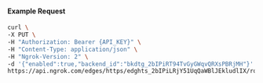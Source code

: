 <!-- Code generated for API Clients. DO NOT EDIT. -->

#### Example Request

```bash
curl \
-X PUT \
-H "Authorization: Bearer {API_KEY}" \
-H "Content-Type: application/json" \
-H "Ngrok-Version: 2" \
-d '{"enabled":true,"backend_id":"bkdtg_2bIPiRT94TvGyGWqvQRXsPBRjMH"}' \
https://api.ngrok.com/edges/https/edghts_2bIPiLRjY51UqQaWBlJEkludlIX/routes/edghtsrt_2bIPiVAIoZyIuF9QjthVHoXumfD/backend
```
